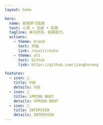 ```yaml
---
layout: home

hero: 
  name: 前端学习指南
  text: 心得 + 总结 + 实践
  tagline: 秣马厉兵，砥砺前行。
  actions:
    - theme: brand
      text: 开始
      link: /nuxt/create
    - theme: alt
      text: Github
      link: https://github.com/jianghurong

features:
  - icon: 🍉
    title: VUE
    details: VUE
  - icon: 🚗
    title: SPRING BOOT
    details: SPRING BOOT
  - icon: 🍰
    title: INTERVIEW
    details: INTERVIEW
---
```

